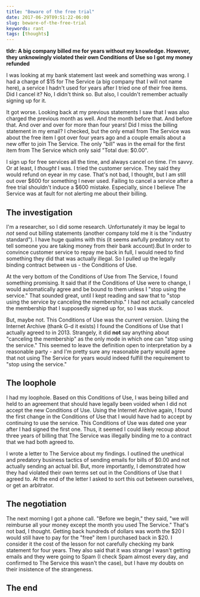 ```yaml
---
title: "Beware of the free trial"
date: 2017-06-29T09:51:22-06:00
slug: beware-of-the-free-trial
keywords: rant
tags: [thoughts]
---
```


**tldr: A big company billed me for years without my knowledge. However, they unknowingly violated their own Conditions of Use so I got my money refunded**

I was looking at my bank statement last week and something was wrong. I had a charge of $15 for The Service (a big company that I will not name here), a service I hadn't used for years after I tried one of their free items. Did I cancel it? No, I didn't think so. But also, I couldn't remember actually signing up for it.

It got worse. Looking back at my previous statements I saw that I was also charged the previous month as well. And the month before that. And before that. And over and over for more than four years! Did I miss the billing statement in my email? I checked, but the only email from The Service was about the free item I got over four years ago and a couple emails about a new offer to join The Service. The only "bill" was in the email for the first item from The Service which only said "Total due: $0.00".

I sign up for free services all the time, and always cancel on time. I'm savvy. Or at least, I *thought* I was. I tried the customer service. They said they would refund on eyear in my case. That's not bad, I thought, but I am still out over $600 for something I never used. Failing to cancel a service after a free trial shouldn't induce a $600 mistake. Especially, since I believe The Service was at fault for not alerting me about their billing.

## The investigation


I'm a researcher, so I did some research. Unfortunately it may be legal to *not* send out billing statements (another company told me it is the "industry standard"). I have huge qualms with this (it seems awfully predatory not to tell someone you are taking money from their bank account).But In order to convince customer service to repay me back in full, I would need to find something they did that was actually illegal. So I pulled up the legally binding contract between us - the Conditions of Use.

At the very bottom of the Conditions of Use from The Service, I found something promising. It said that if the Conditions of Use were to change, I would automatically agree and be bound to them unless I "stop using the service." That sounded great, until I kept reading and saw that to "stop using the service by canceling the membership." I had not actually canceled the membership that I supposedly signed up for, so I was stuck.

But, maybe not. This Conditions of Use was the *current version*. Using the Internet Archive (thank G-d it exists) I found the Conditions of Use that I actually agreed to in 2013. Strangely, it did **not** say anything about "canceling the membership" as the only mode in which one can "stop using the service." This seemed to leave the definition open to interpretation by a reasonable party - and I'm pretty sure any reasonable party would agree that not using The Service for years would indeed fulfill the requirement to "stop using the service."

## The loophole


I had my loophole. Based on this Conditions of Use, I was being billed and held to an agreement that should have legally been voided when I did not accept the new Conditions of Use. Using the Internet Archive again, I found the first change in the Conditions of Use that I would have had to accept by continuing to use the service. This Conditions of Use was dated one year after I had signed the first one. Thus, it seemed I could likely recoup about three years of billing that The Service was illegally binding me to a contract that we had both agreed to.

I wrote a letter to The Service about my findings. I outlined the unethical and predatory business tactics of sending emails for bills of $0.00 and not actually sending an actual bil. But, more importantly, I demonstrated how they had violated their own terms set out in the Conditions of Use that I agreed to. At the end of the letter I asked to sort this out between ourselves, or get an arbitrator.

## The negotiation


The next morning I got a phone call. "Before we begin," they said, "we will reimburse all your money except the month you used The Service." That's not bad, I thought. Getting back hundreds of dollars was worth the $20 I would still have to pay for the "free" item I purchased back in $20. I consider it the cost of the lesson for not carefully checking my bank statement for four years. They also said that it was strange I wasn't getting emails and they were going to Spam (I check Spam almost every day, and confirmed to The Service this wasn't the case), but I have my doubts on their insistence of the strangeness.

## The end